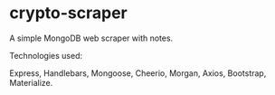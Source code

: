 # crypto-scraper

A simple MongoDB web scraper with notes.

Technologies used:

Express, Handlebars, Mongoose, Cheerio, Morgan, Axios, Bootstrap, Materialize.

